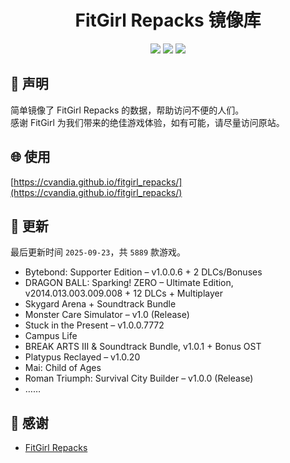 ﻿<div align="center">

# FitGirl Repacks 镜像库

![](https://count.getloli.com/get/@fitgirl_repacks?theme=booru-lewd)
![](https://img.shields.io/badge/ci-passing-brightgreen.svg?logo=github) ![](https://img.shields.io/badge/license-MIT-brightgreen.svg)

</div>

## 📜 声明
简单镜像了 FitGirl Repacks 的数据，帮助访问不便的人们。  
感谢 FitGirl 为我们带来的绝佳游戏体验，如有可能，请尽量访问原站。

## 🌐 使用
[https://cvandia.github.io/fitgirl_repacks/](https://cvandia.github.io/fitgirl_repacks/)

## 🔄 更新
最后更新时间 `2025-09-23`，共 `5889` 款游戏。
- Bytebond: Supporter Edition – v1.0.0.6 + 2 DLCs/Bonuses
- DRAGON BALL: Sparking! ZERO – Ultimate Edition, v2014.013.003.009.008 + 12 DLCs + Multiplayer
- Skygard Arena + Soundtrack Bundle
- Monster Care Simulator – v1.0 (Release)
- Stuck in the Present – v1.0.0.7772
- Campus Life
- BREAK ARTS III & Soundtrack Bundle, v1.0.1 + Bonus OST
- Platypus Reclayed – v1.0.20
- Mai: Child of Ages
- Roman Triumph: Survival City Builder – v1.0.0 (Release)
- ……

## 🙏 感谢
- [FitGirl Repacks](https://fitgirl-repacks.site/)
